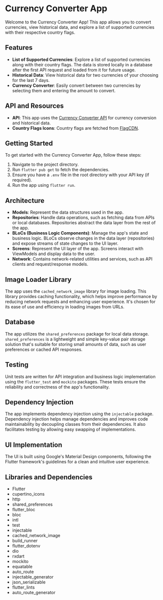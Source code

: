 # Currency Converter App

Welcome to the Currency Converter App! This app allows you to convert currencies, view historical data, and explore a list of supported currencies with their respective country flags.

## Features

- **List of Supported Currencies**: Explore a list of supported currencies along with their country flags. The data is stored locally in a database after the first API request and loaded from it for future usage.
- **Historical Data**: View historical data for two currencies of your choosing for the last 7 days.
- **Currency Converter**: Easily convert between two currencies by selecting them and entering the amount to convert.

## API and Resources

- **API**: This app uses the [Currency Converter API](https://free.currencyconverterapi.com/) for currency conversion and historical data.
- **Country Flags Icons**: Country flags are fetched from [FlagCDN](https://flagcdn.com/).

## Getting Started

To get started with the Currency Converter App, follow these steps:

1. Navigate to the project directory.
2. Run `flutter pub get` to fetch the dependencies.
3. Ensure you have a `.env` file in the root directory with your API key (if required).
4. Run the app using `flutter run`.

## Architecture

- **Models**: Represent the data structures used in the app.
- **Repositories**: Handle data operations, such as fetching data from APIs or local databases. Repositories abstract the data layer from the rest of the app.
- **BLoCs (Business Logic Components)**: Manage the app's state and business logic. BLoCs observe changes in the data layer (repositories) and expose streams of state changes to the UI layer.
- **Screens**: Represent the UI layer of the app. Screens interact with ViewModels and display data to the user.
- **Network**: Contains network-related utilities and services, such as API clients and request/response models.

## Image Loader Library

The app uses the `cached_network_image` library for image loading. This library provides caching functionality, which helps improve performance by reducing network requests and enhancing user experience. It's chosen for its ease of use and efficiency in loading images from URLs.

## Database

The app utilizes the `shared_preferences` package for local data storage. `shared_preferences` is a lightweight and simple key-value pair storage solution that's suitable for storing small amounts of data, such as user preferences or cached API responses.

## Testing

Unit tests are written for API integration and business logic implementation using the `flutter_test` and `mockito` packages. These tests ensure the reliability and correctness of the app's functionality.

## Dependency Injection

The app implements dependency injection using the `injectable` package. Dependency injection helps manage dependencies and improves code maintainability by decoupling classes from their dependencies. It also facilitates testing by allowing easy swapping of implementations.

## UI Implementation

The UI is built using Google's Material Design components, following the Flutter framework's guidelines for a clean and intuitive user experience.

## Libraries and Dependencies

- Flutter
- cupertino_icons
- http
- shared_preferences
- flutter_bloc
- bloc
- intl
- test
- injectable
- cached_network_image
- build_runner
- flutter_dotenv
- dio
- rxdart
- mockito
- equatable
- auto_route
- injectable_generator
- json_serializable
- flutter_lints
- auto_route_generator
